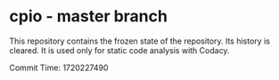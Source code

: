 # cpio - master branch

This repository contains the frozen state of the repository.
Its history is cleared. It is used only for static code
analysis with Codacy.

Commit Time: 1720227490